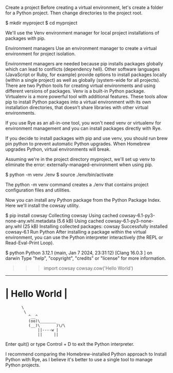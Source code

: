 Create a project
Before creating a virtual environment, let's create a folder for a Python project. Then change directories to the project root.

$ mkdir myproject
$ cd myproject


We'll use the Venv environment manager for local project installations of packages with pip.

Environment managers
Use an environment manager to create a virtual environment for project isolation.

Environment managers are needed because pip installs packages globally which can lead to conflicts (dependency hell). Other software languages (JavaScript or Ruby, for example) provide options to install packages locally (within a single project) as well as globally (system-wide for all projects). There are two Python tools for creating virtual environments and using different versions of packages. Venv is a built-in Python package. Virtualenv is a more powerful tool with additional features. These tools allow pip to install Python packages into a virtual environment with its own installation directories, that doesn’t share libraries with other virtual environments.

If you use Rye as an all-in-one tool, you won't need venv or virtualenv for environment management and you can install packages directly with Rye.

If you decide to install packages with pip and use venv, you should run brew pin python to prevent automatic Python upgrades. When Homebrew upgrades Python, virtual environments will break.

Assuming we're in the project directory myproject, we'll set up venv to eliminate the error: externally-managed-environment when using pip.

$ python -m venv ./env
$ source ./env/bin/activate


The python -m venv command creates a ./env that contains project configuration files and utilities.

Now you can install any Python package from the Python Package Index. Here we'll install the cowsay utility.

$ pip install cowsay
Collecting cowsay
Using cached cowsay-6.1-py3-none-any.whl.metadata (5.6 kB)
Using cached cowsay-6.1-py3-none-any.whl (25 kB)
Installing collected packages: cowsay
Successfully installed cowsay-6.1
Run Python
After installing a package within the virtual environment, you can use the Python interpreter interactively (the REPL or Read-Eval-Print Loop).

$ python
Python 3.12.1 (main, Jan  7 2024, 23:31:12) [Clang 16.0.3 ] on darwin
Type "help", "copyright", "credits" or "license" for more information.
>>> import cowsay
>>> cowsay.cow('Hello World')
___________
| Hello World |
  ===========
           \
            \
              ^__^
              (oo)\_______
              (__)\       )\/\
                  ||----w |
                  ||     ||
>>>
Enter quit() or type Control + D to exit the Python interpreter.

I recommend comparing the Homebrew-installed Python approach to Install Python with Rye, as I believe it's better to use a single tool to manage Python projects.

